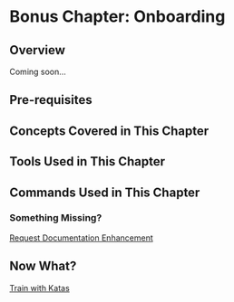 # Bonus Chapter: Onboarding

## Overview

Coming soon...

## Pre-requisites

## Concepts Covered in This Chapter

## Tools Used in This Chapter

## Commands Used in This Chapter

### Something Missing?

<div class="grid-buttons">
    <a class="btn" href="https://forms.gle/2ZMtwUxg1egV8sHT8">Request Documentation Enhancement</a>
</div>

## Now What?

<div class="grid-buttons">
    <a class="btn" href="{{ '/training/Katas/' | url }}">Train with Katas</a>
</div>